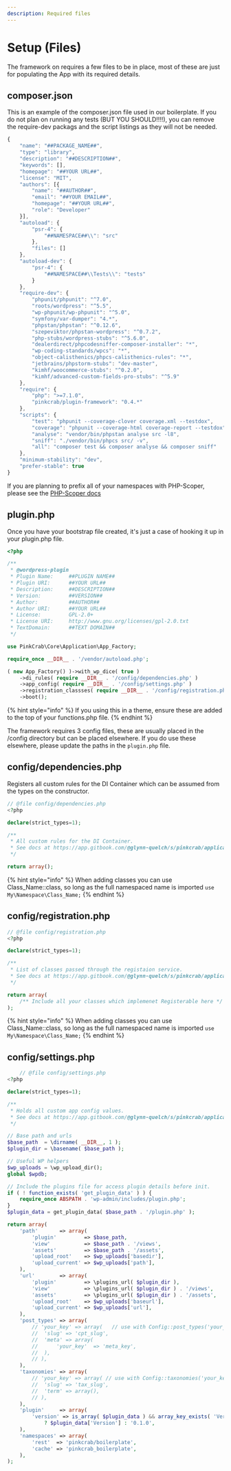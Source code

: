 ```yaml
---
description: Required files
---
```


# Setup \(Files\)

The framework on requires a few files to be in place, most of these are just for populating the App with its required details.

## composer.json

This is an example of the composer.json file used in our boilerplate. If you do not plan on running any tests \(BUT YOU SHOULD!!!!\), you can remove the require-dev packags and the script listings as they will not be needed.

```javascript
{
    "name": "##PACKAGE_NAME##",
    "type": "library",
    "description": "##DESCRIPTION##",
    "keywords": [],
    "homepage": "##YOUR URL##",
    "license": "MIT",
    "authors": [{
        "name": "##AUTHOR##",
        "email": "##YOUR EMAIL##",
        "homepage": "##YOUR URL##",
        "role": "Developer"
    }],
    "autoload": {
        "psr-4": {
            "##NAMESPACE##\\": "src"
        },
        "files": []
    },
    "autoload-dev": {
        "psr-4": {
            "##NAMESPACE##\\Tests\\": "tests"
        }
    },
    "require-dev": {
        "phpunit/phpunit": "^7.0",
        "roots/wordpress": "^5.5",
        "wp-phpunit/wp-phpunit": "^5.0",
        "symfony/var-dumper": "4.*",
        "phpstan/phpstan": "^0.12.6",
        "szepeviktor/phpstan-wordpress": "^0.7.2",
        "php-stubs/wordpress-stubs": "^5.6.0",
        "dealerdirect/phpcodesniffer-composer-installer": "*",
        "wp-coding-standards/wpcs": "*",
        "object-calisthenics/phpcs-calisthenics-rules": "*",
        "jetbrains/phpstorm-stubs": "dev-master",
        "kimhf/woocommerce-stubs": "^0.2.0",
        "kimhf/advanced-custom-fields-pro-stubs": "^5.9"
    },
    "require": {
        "php": ">=7.1.0",
        "pinkcrab/plugin-framework": "0.4.*"
    },
    "scripts": {
        "test": "phpunit --coverage-clover coverage.xml --testdox",
        "coverage": "phpunit --coverage-html coverage-report --testdox",
        "analyse": "vendor/bin/phpstan analyse src -l8",
        "sniff": "./vendor/bin/phpcs src/ -v",
        "all": "composer test && composer analyse && composer sniff"
    },
    "minimum-stability": "dev",
    "prefer-stable": true
}
```

If you are planning to prefix all of your namespaces with PHP-Scoper, please see the [PHP-Scoper docs](application/php-scoper.md)

## plugin.php

Once you have your bootstrap file created, it's just a case of hooking it up in your plugin.php file.

```php
<?php

/**
 * @wordpress-plugin
 * Plugin Name:     ##PLUGIN NAME##
 * Plugin URI:      ##YOUR URL##
 * Description:     ##DESCRIPTION##
 * Version:         ##VERSION##
 * Author:          ##AUTHOR##
 * Author URI:      ##YOUR URL##
 * License:         GPL-2.0+
 * License URI:     http://www.gnu.org/licenses/gpl-2.0.txt
 * TextDomain:      ##TEXT DOMAIN##
 */

use PinkCrab\Core\Application\App_Factory;

require_once __DIR__ . '/vendor/autoload.php';

( new App_Factory() )->with_wp_dice( true )
	->di_rules( require __DIR__ . '/config/dependencies.php' )
	->app_config( require __DIR__ . '/config/settings.php' )
	->registration_classses( require __DIR__ . '/config/registration.php' )
	->boot();
```

{% hint style="info" %}
If you using this in a theme, ensure these are added to the top of your functions.php file.
{% endhint %}

The framework requires 3 config files, these are usually placed in the /config directory but can be placed elsewhere. If you do use these elsewhere, please update the paths in the ```plugin.php``` file.

## config/dependencies.php 

Registers all custom rules for the DI Container which can be assumed from the types on the constructor.

```php
// @file config/dependencies.php
<?php

declare(strict_types=1);

/**
 * All custom rules for the DI Container.
 * See docs at https://app.gitbook.com/@glynn-quelch/s/pinkcrab/application/dependency-injection
 */

return array();
```
{% hint style="info" %}
When adding classes you can use Class_Name::class, so long as the full namespaced name is imported ```use My\Namespace\Class_Name;```
{% endhint %}

## config/registration.php

```php
// @file config/registration.php
<?php

declare(strict_types=1);

/**
 * List of classes passed through the registaion service.
 * See docs at https://app.gitbook.com/@glynn-quelch/s/pinkcrab/application/registration
 */

return array(
	/** Include all your classes which implemenet Registerable here */
);

```
{% hint style="info" %}
When adding classes you can use Class_Name::class, so long as the full namespaced name is imported ```use My\Namespace\Class_Name;```
{% endhint %}

## config/settings.php

```php
    // @file config/settings.php
<?php

declare(strict_types=1);

/**
 * Holds all custom app config values.
 * See docs at https://app.gitbook.com/@glynn-quelch/s/pinkcrab/application/app_config
 */

// Base path and urls
$base_path  = \dirname( __DIR__, 1 );
$plugin_dir = \basename( $base_path );

// Useful WP helpers
$wp_uploads = \wp_upload_dir();
global $wpdb;

// Include the plugins file for access plugin details before init.
if ( ! function_exists( 'get_plugin_data' ) ) {
	require_once ABSPATH . 'wp-admin/includes/plugin.php';
}
$plugin_data = get_plugin_data( $base_path . '/plugin.php' );

return array(
	'path'       => array(
		'plugin'         => $base_path,
		'view'           => $base_path . '/views',
		'assets'         => $base_path . '/assets',
		'upload_root'    => $wp_uploads['basedir'],
		'upload_current' => $wp_uploads['path'],
	),
	'url'        => array(
		'plugin'         => \plugins_url( $plugin_dir ),
		'view'           => \plugins_url( $plugin_dir ) . '/views',
		'assets'         => \plugins_url( $plugin_dir ) . '/assets',
		'upload_root'    => $wp_uploads['baseurl'],
		'upload_current' => $wp_uploads['url'],
	),
	'post_types' => array(
		// 'your_key' => array(   // use with Config::post_types('your_key')
		// 	'slug' => 'cpt_slug',
		// 	'meta' => array(
		// 		'your_key'  => 'meta_key',
		// 	),
		// ),
	),
	'taxonomies' => array(
		// 'your_key' => array( // use with Config::taxonomies('your_key')
		// 	'slug' => 'tax_slug',
		// 	'term' => array(),
		// ),
	),
	'plugin'     => array(
		'version' => is_array( $plugin_data ) && array_key_exists( 'Version', $plugin_data )
			? $plugin_data['Version'] : '0.1.0',
	),
	'namespaces' => array(
		'rest'  => 'pinkcrab/boilerplate',
		'cache' => 'pinkcrab_boilerplate',
	),
);
```
